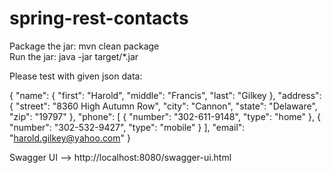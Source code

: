 # spring-rest-contacts

Package the jar: mvn clean package      
Run the jar: java -jar target/*.jar   

Please test with given json data:   

{
  "name": {
    "first": "Harold",
    "middle": "Francis",
    "last": "Gilkey
  },
  "address": {
    "street": "8360 High Autumn Row",
    "city": "Cannon",
    "state": "Delaware",
    "zip": "19797"
  },
  "phone": [
    {
      "number": "302-611-9148",
      "type": "home"
    },
    {
      "number": "302-532-9427",
      "type": "mobile"
    }
  ],
  "email": "harold.gilkey@yahoo.com"
}   

    
Swagger UI --> http://localhost:8080/swagger-ui.html


